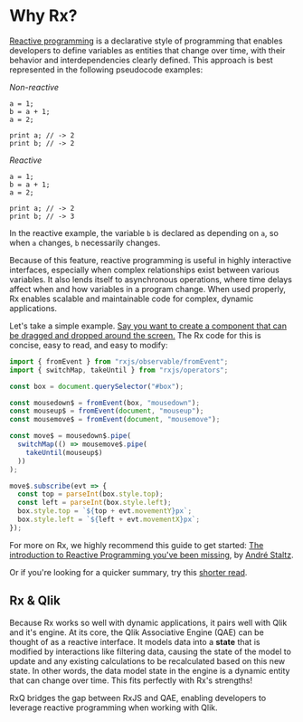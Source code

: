 # Why Rx?
[Reactive programming](https://en.wikipedia.org/wiki/Reactive_programming) is a declarative style of programming that enables developers to define variables as entities that change over time, with their behavior and interdependencies clearly defined. This approach is best represented in the following pseudocode examples:

*Non-reactive*
```
a = 1;
b = a + 1;
a = 2;

print a; // -> 2
print b; // -> 2
```

*Reactive*
```
a = 1;
b = a + 1;
a = 2;

print a; // -> 2
print b; // -> 3
```

In the reactive example, the variable `b` is declared as depending on `a`, so when `a` changes, `b` necessarily changes.

Because of this feature, reactive programming is useful in highly interactive interfaces, especially when complex relationships exist between various variables. It also lends itself to asynchronous operations, where time delays affect when and how variables in a program change. When used properly, Rx enables scalable and maintainable code for complex, dynamic applications.

Let's take a simple example. [Say you want to create a component that can be dragged and dropped around the screen.](https://codesandbox.io/embed/9ol0rvokpo) The Rx code for this is concise, easy to read, and easy to modify:
```javascript
import { fromEvent } from "rxjs/observable/fromEvent";
import { switchMap, takeUntil } from "rxjs/operators";

const box = document.querySelector("#box");

const mousedown$ = fromEvent(box, "mousedown");
const mouseup$ = fromEvent(document, "mouseup");
const mousemove$ = fromEvent(document, "mousemove");

const move$ = mousedown$.pipe(
  switchMap(() => mousemove$.pipe(
    takeUntil(mouseup$)
  ))
);

move$.subscribe(evt => {
  const top = parseInt(box.style.top);
  const left = parseInt(box.style.left);
  box.style.top = `${top + evt.movementY}px`;
  box.style.left = `${left + evt.movementX}px`;
});
```

For more on Rx, we highly recommend this guide to get started: [The introduction to Reactive Programming you've been missing](https://gist.github.com/staltz/868e7e9bc2a7b8c1f754), by [André Staltz](https://gist.github.com/staltz).

Or if you're looking for a quicker summary, try this [shorter read](https://branch-blog.qlik.com/what-is-reactive-programming-a1e82cf28575).

## Rx & Qlik
Because Rx works so well with dynamic applications, it pairs well with Qlik and it's engine. At its core, the Qlik Associative Engine (QAE) can be thought of as a reactive interface. It models data into a **state** that is modified by interactions like filtering data, causing the state of the model to update and any existing calculations to be recalculated based on this new state. In other words, the data model state in the engine is a dynamic entity that can change over time. This fits perfectly with Rx's strengths!

RxQ bridges the gap between RxJS and QAE, enabling developers to leverage reactive programming when working with Qlik.